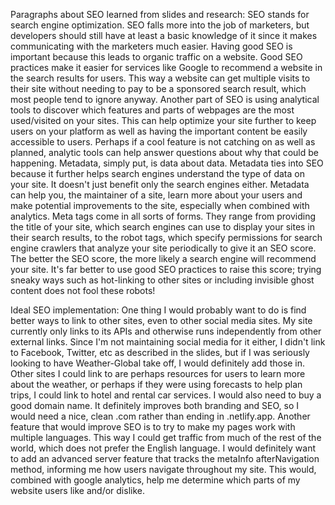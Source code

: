 Paragraphs about SEO learned from slides and research:
SEO stands for search engine optimization. SEO falls more into the job of marketers, but developers should still have at least a basic knowledge of it since it makes communicating with the marketers much easier. Having good SEO is important because this leads to organic traffic on a website. Good SEO practices make it easier for services like Google to recommend a website in the search results for users. This way a website can get multiple visits to their site without needing to pay to be a sponsored search result, which most people tend to ignore anyway. Another part of SEO is using analytical tools to discover which features and parts of webpages are the most used/visited on your sites. This can help optimize your site further to keep users on your platform as well as having the important content be easily accessible to users. Perhaps if a cool feature is not catching on as well as planned, analytic tools can help answer questions about why that could be happening.
Metadata, simply put, is data about data. Metadata ties into SEO because it further helps search engines understand the type of data on your site. It doesn't just benefit only the search engines either. Metadata can help you, the maintainer of a site, learn more about your users and make potential improvements to the site, especially when combined with analytics. Meta tags come in all sorts of forms. They range from providing the title of your site, which search engines can use to display your sites in their search results, to the robot tags, which specify permissions for search engine crawlers that analyze your site periodically to give it an SEO score. The better the SEO score, the more likely a search engine will recommend your site. It's far better to use good SEO practices to raise this score; trying sneaky ways such as hot-linking to other sites or including invisible ghost content does not fool these robots!

Ideal SEO implementation:
One thing I would probably want to do is find better ways to link to other sites, even to other social media sites. My site currently only links to its APIs and otherwise runs independently from other external links. Since I'm not maintaining social media for it either, I didn't link to Facebook, Twitter, etc as described in the slides, but if I was seriously looking to have Weather-Global take off, I would definitely add those in. Other sites I could link to are perhaps resources for users to learn more about the weather, or perhaps if they were using forecasts to help plan trips, I could link to hotel and rental car services.
I would also need to buy a good domain name. It definitely improves both branding and SEO, so I would need a nice, clean .com  rather than ending in .netlify.app.
Another feature that would improve SEO is to try to make my pages work with multiple languages. This way I could get traffic from much of the rest of the world, which does not prefer the English language.
I would definitely want to add an advanced server feature that tracks the metaInfo afterNavigation method, informing me how users navigate throughout my site. This would, combined with google analytics, help me determine which parts of my website users like and/or dislike.
